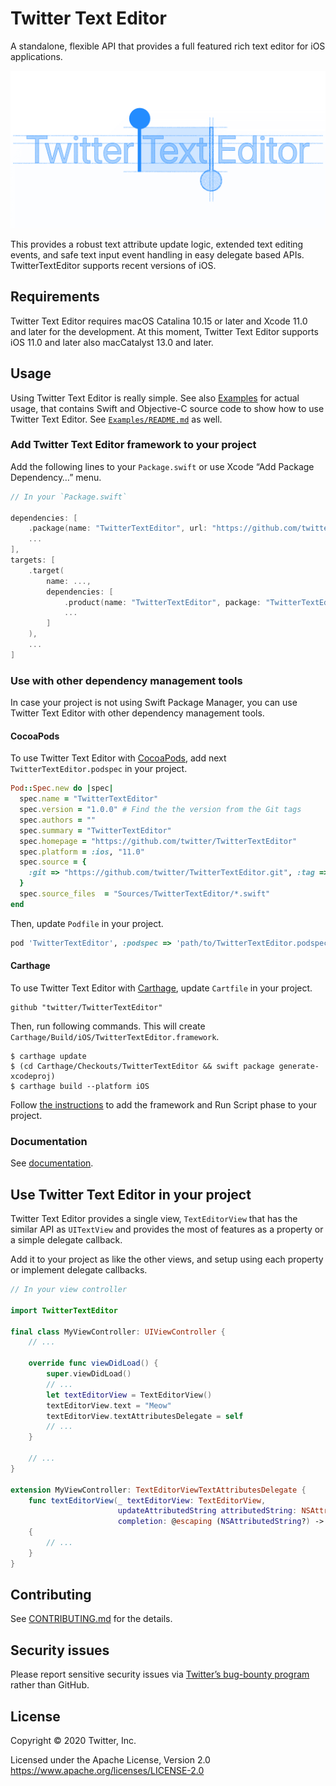 # Twitter Text Editor

A standalone, flexible API that provides a full featured rich text editor for iOS applications.

![Twitter Text Editor](resources/TwitterTextEditor.png)

This provides a robust text attribute update logic, extended text editing events, and safe text input event handling in easy delegate based APIs.
TwitterTextEditor supports recent versions of iOS.

## Requirements

Twitter Text Editor requires macOS Catalina 10.15 or later and Xcode 11.0 and later for the development.
At this moment, Twitter Text Editor supports iOS 11.0 and later also macCatalyst 13.0 and later.


## Usage

Using Twitter Text Editor is really simple. See also [Examples](Examples/) for actual usage,
that contains Swift and Objective-C source code to show how to use Twitter Text Editor.
See [`Examples/README.md`](Examples/README.md) as well.

### Add Twitter Text Editor framework to your project

Add the following lines to your `Package.swift` or use Xcode “Add Package Dependency…” menu.

```swift
// In your `Package.swift`

dependencies: [
    .package(name: "TwitterTextEditor", url: "https://github.com/twitter/TwitterTextEditor", ...),
    ...
],
targets: [
    .target(
        name: ...,
        dependencies: [
            .product(name: "TwitterTextEditor", package: "TwitterTextEditor"),
            ...
        ]
    ),
    ...
]
```

### Use with other dependency management tools

In case your project is not using Swift Package Manager,
you can use Twitter Text Editor with other dependency management tools.

#### CocoaPods

To use Twitter Text Editor with [CocoaPods](https://cocoapods.org/), add next `TwitterTextEditor.podspec` in your project.

```ruby
Pod::Spec.new do |spec|
  spec.name = "TwitterTextEditor"
  spec.version = "1.0.0" # Find the the version from the Git tags
  spec.authors = ""
  spec.summary = "TwitterTextEditor"
  spec.homepage = "https://github.com/twitter/TwitterTextEditor"
  spec.platform = :ios, "11.0"
  spec.source = {
    :git => "https://github.com/twitter/TwitterTextEditor.git", :tag => "#{spec.version}"
  }
  spec.source_files  = "Sources/TwitterTextEditor/*.swift"
end
```

Then, update `Podfile` in your project.

```ruby
pod 'TwitterTextEditor', :podspec => 'path/to/TwitterTextEditor.podspec'
```

#### Carthage

To use Twitter Text Editor with [Carthage](https://github.com/Carthage/Carthage), update `Cartfile` in your project.

```
github "twitter/TwitterTextEditor"
```

Then, run following commands. This will create `Carthage/Build/iOS/TwitterTextEditor.framework`.

```
$ carthage update
$ (cd Carthage/Checkouts/TwitterTextEditor && swift package generate-xcodeproj)
$ carthage build --platform iOS
```

Follow [the instructions](https://github.com/Carthage/Carthage#if-youre-building-for-ios-tvos-or-watchos)
to add the framework and Run Script phase to your project.

### Documentation

See [documentation](https://twitter.github.io/TwitterTextEditor/doc/).


## Use Twitter Text Editor in your project

Twitter Text Editor provides a single view, `TextEditorView` that has the similar API
as `UITextView` and provides the most of features as a property or a simple delegate callback.

Add it to your project as like the other views, and setup using each property or implement delegate callbacks.

```swift
// In your view controller

import TwitterTextEditor

final class MyViewController: UIViewController {
    // ...

    override func viewDidLoad() {
        super.viewDidLoad()
        // ...
        let textEditorView = TextEditorView()
        textEditorView.text = "Meow"
        textEditorView.textAttributesDelegate = self
        // ...
    }

    // ...
}

extension MyViewController: TextEditorViewTextAttributesDelegate {
    func textEditorView(_ textEditorView: TextEditorView,
                        updateAttributedString attributedString: NSAttributedString,
                        completion: @escaping (NSAttributedString?) -> Void)
    {
        // ...
    }
}
```


## Contributing

See [CONTRIBUTING.md](CONTRIBUTING.md) for the details.


## Security issues

Please report sensitive security issues via [Twitter’s bug-bounty program](https://hackerone.com/twitter) rather than GitHub.


## License

Copyright © 2020 Twitter, Inc.

Licensed under the Apache License, Version 2.0
<https://www.apache.org/licenses/LICENSE-2.0>
